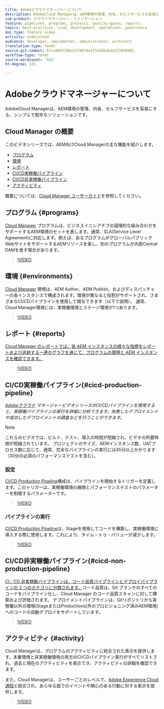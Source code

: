 ```yaml
---
title: Adobeクラウドマネージャーについて
description: AdobeCloud Managerは、AEM環境の管理、内省、セルフサービスを容易にする、シンプルで堅牢なソリューションです。
sub-product: クラウドマネージャー，ファンデーション
feature: pipelines, programs, projects, quality-gates, reports
topics: best-practices, cicd, development, operations, governance
doc-type: feature video
activity: understand
audience: developer, implementer, administrator, architect
translation-type: tm+mt
source-git-commit: 67ca08bf386a217807da3755d46abed225050d02
workflow-type: tm+mt
source-wordcount: '531'
ht-degree: 22%

---
```



# Adobeクラウドマネージャーについて

AdobeCloud Managerは、AEM環境の管理、内省、セルフサービスを容易にする、シンプルで堅牢なソリューションです。

## Cloud Manager の概要

このビデオシリーズでは、AEM向けCloud Managerの主な機能を紹介します。

* [プログラム](#programs)
* [環境](#environments)
* [レポート](#reports)
* [CI/CD実稼働パイプライン](#cicd-production-pipeline)
* [CI/CD非実稼働パイプライン](#cicd-non-production-pipeline)
* [アクティビティ](#activity)

概要については、[Cloud Manager ユーザーガイド](https://docs.adobe.com/content/help/ja-JP/experience-manager-cloud-manager/using/introduction-to-cloud-manager.html)を参照してください。

## プログラム {#programs}

[Cloud Manager](https://docs.adobe.com/content/help/ja-JP/experience-manager-cloud-manager/using/getting-started/setting-up-program.html) プログラムは、ビジネスイニシアチブの論理的な組み合わせをサポートするAEM環境のセットを表します。通常、SLA(Service Level Agreement)に対応します。例えば、あるプログラムがグローバルパブリックWebサイトをサポートするAEMリソースを表し、別のプログラムが内部Central DAMを表す場合があります。

>[!VIDEO](https://video.tv.adobe.com/v/26313/?quality=12&learn=on)

## 環境 {#environments}

[Cloud Manager](https://docs.adobe.com/content/help/en/experience-manager-cloud-manager/using/how-to-use/manage-your-environment.html) 環境は、AEM Author、AEM Publish、およびディスパッチャーの各インスタンスで構成されます。環境が異なると役割がサポートされ、さまざまなCI/CDパイプラインを使用して関与できます（以下で説明）。 通常、Cloud Manager環境には、実稼働環境とステージ環境が1つあります。

>[!VIDEO](https://video.tv.adobe.com/v/26318/?quality=12&learn=on)

## レポート {#reports}

[Cloud Manager のレポートでは、各 AEM インスタンスの様々な指標をレポートおよび追跡する一連のグラフを通じて、プログラムの環境と AEM インスタンスを確認できます。](https://docs.adobe.com/content/help/en/experience-manager-cloud-manager/using/how-to-use/monitor-your-environments.html)

>[!VIDEO](https://video.tv.adobe.com/v/26315/?quality=12&learn=on)

## CI/CD実稼働パイプライン{#cicd-production-pipeline}

*[Adobeクラウド](./use-the-cicd-pipeline-in-cloud-manager-for-aem.md) マネージャービデオシリーズのCI/CDパイプラインを使用すると、実稼働パイプラインの実行を詳細に分析できます。失敗したデプロイメントや成功したデプロイメントの調査などを行うことができます。*

>[!NOTE]
>
> これらのビデオでは、ビルド、テスト、導入の時間が短縮され、ビデオの所要時間が短縮されています。 プロジェクトのサイズ、AEMインスタンス数、UATプロセス数に応じて、通常、完全なパイプラインの実行には45分以上かかります（30分の必須のパフォーマンステストを含む）。

### 設定

[CI/CD Production Pipeline](https://docs.adobe.com/content/help/en/experience-manager-cloud-manager/using/how-to-use/configuring-pipeline.html)構成は、パイプラインを開始するトリガーを定義します。このトリガーは、実稼働環境の展開とパフォーマンステストのパラメーターを制御するパラメーターです。

>[!VIDEO](https://video.tv.adobe.com/v/26314/?quality=12&learn=on)

### パイプラインの実行

[CI/CD Production Pipeline](https://docs.adobe.com/content/help/en/experience-manager-cloud-manager/using/how-to-use/deploying-code.html)は、Stageを使用してコードを構築し、実稼働環境に導入する際に使用します。これにより、タイム・トゥ・バリューが減少します。

>[!VIDEO](https://video.tv.adobe.com/v/26317/?quality=12&learn=on)

## CI/CD非実稼働パイプライン{#cicd-non-production-pipeline}

[CI／CD 非実稼動パイプラインは、コード品質パイプラインとデプロイパイプラインの 2 つのカテゴリに分類されます。](https://docs.adobe.com/content/help/en/experience-manager-cloud-manager/using/how-to-use/configuring-pipeline.html#non-production--code-quality-only-pipelines)コード品質は、Git ブランチのすべてのコードをパイプライン化し、Cloud Manager のコード品質スキャンに対して構築および評価されます。
デプロイメントパイプラインは、Gitリポジトリから実稼働以外の環境(StageまたはProduction以外のプロビジョニング済みAEM環境)へのコードの自動デプロイをサポートしています。

>[!VIDEO](https://video.tv.adobe.com/v/26316/?quality=12&learn=on)

## アクティビティ {#activity}

Cloud Managerは、プログラムのアクティビティに統合された表示を提供します。本番環境と非実稼働環境の両方のCI/CDパイプライン実行がすべてリストされ、過去と現在のアクティビティを表示でき、アクティビティの詳細を確認できます。

また、Cloud Managerは、ユーザーごとのレベルで、[Adobe Experience Cloud通知](https://docs.adobe.com/content/help/en/experience-manager-cloud-manager/using/how-to-use/notifications.html)と統合され、あらゆる面でのイベントや関心のある行動に対する表示を提供します。

>[!VIDEO](https://video.tv.adobe.com/v/26319/?quality=12&learn=on)
